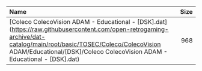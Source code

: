 |Name|Size|
|:---|---:|
|[Coleco ColecoVision ADAM - Educational - [DSK].dat](https://raw.githubusercontent.com/open-retrogaming-archive/dat-catalog/main/root/basic/TOSEC/Coleco/ColecoVision ADAM/Educational/[DSK]/Coleco ColecoVision ADAM - Educational - [DSK].dat)|968|
